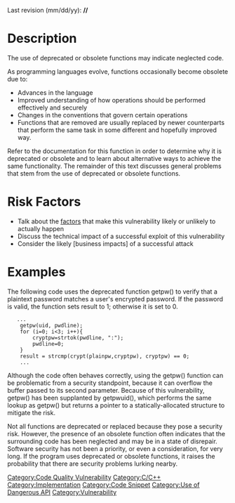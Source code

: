 Last revision (mm/dd/yy): **//**

# Description

The use of deprecated or obsolete functions may indicate neglected code.

As programming languages evolve, functions occasionally become obsolete
due to:

  - Advances in the language
  - Improved understanding of how operations should be performed
    effectively and securely
  - Changes in the conventions that govern certain operations
  - Functions that are removed are usually replaced by newer
    counterparts that perform the same task in some different and
    hopefully improved way.

Refer to the documentation for this function in order to determine why
it is deprecated or obsolete and to learn about alternative ways to
achieve the same functionality. The remainder of this text discusses
general problems that stem from the use of deprecated or obsolete
functions.

# Risk Factors

  - Talk about the [factors](OWASP_Risk_Rating_Methodology "wikilink")
    that make this vulnerability likely or unlikely to actually happen
  - Discuss the technical impact of a successful exploit of this
    vulnerability
  - Consider the likely \[business impacts\] of a successful attack

# Examples

The following code uses the deprecated function getpw() to verify that a
plaintext password matches a user's encrypted password. If the password
is valid, the function sets result to 1; otherwise it is set to 0.

```
   ...
    getpw(uid, pwdline);
    for (i=0; i<3; i++){
        cryptpw=strtok(pwdline, ":");
        pwdline=0;
    }
    result = strcmp(crypt(plainpw,cryptpw), cryptpw) == 0;
    ...
```

Although the code often behaves correctly, using the getpw() function
can be problematic from a security standpoint, because it can overflow
the buffer passed to its second parameter. Because of this
vulnerability, getpw() has been supplanted by getpwuid(), which performs
the same lookup as getpw() but returns a pointer to a
statically-allocated structure to mitigate the risk.

Not all functions are deprecated or replaced because they pose a
security risk. However, the presence of an obsolete function often
indicates that the surrounding code has been neglected and may be in a
state of disrepair. Software security has not been a priority, or even a
consideration, for very long. If the program uses deprecated or obsolete
functions, it raises the probability that there are security problems
lurking nearby.

[Category:Code Quality
Vulnerability](Category:Code_Quality_Vulnerability "wikilink")
[Category:C/C++](Category:C/C++ "wikilink")
[Category:Implementation](Category:Implementation "wikilink")
[Category:Code Snippet](Category:Code_Snippet "wikilink") [Category:Use
of Dangerous API](Category:Use_of_Dangerous_API "wikilink")
[Category:Vulnerability](Category:Vulnerability "wikilink")